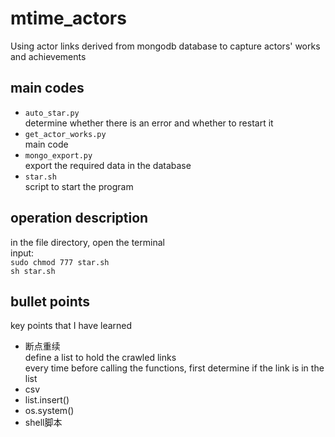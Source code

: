 # mtime_actors
Using actor links derived from mongodb database to capture actors' works and achievements
## main codes
* `auto_star.py` <br> determine whether there is an error and whether to restart it<br>
* `get_actor_works.py` <br> main code <br>
* `mongo_export.py` <br> export the required data in the database <br>
* `star.sh` <br> script to start the program <br>
## operation description
in the file directory, open the terminal <br>
input: <br> 
`sudo chmod 777 star.sh`<br>
`sh star.sh`
## bullet points
key points that I have learned <br>
* 断点重续 <br>
define a list to hold the crawled links <br>
every time before calling the functions, first determine if the link is in the list
* csv
* list.insert()
* os.system()
* shell脚本
